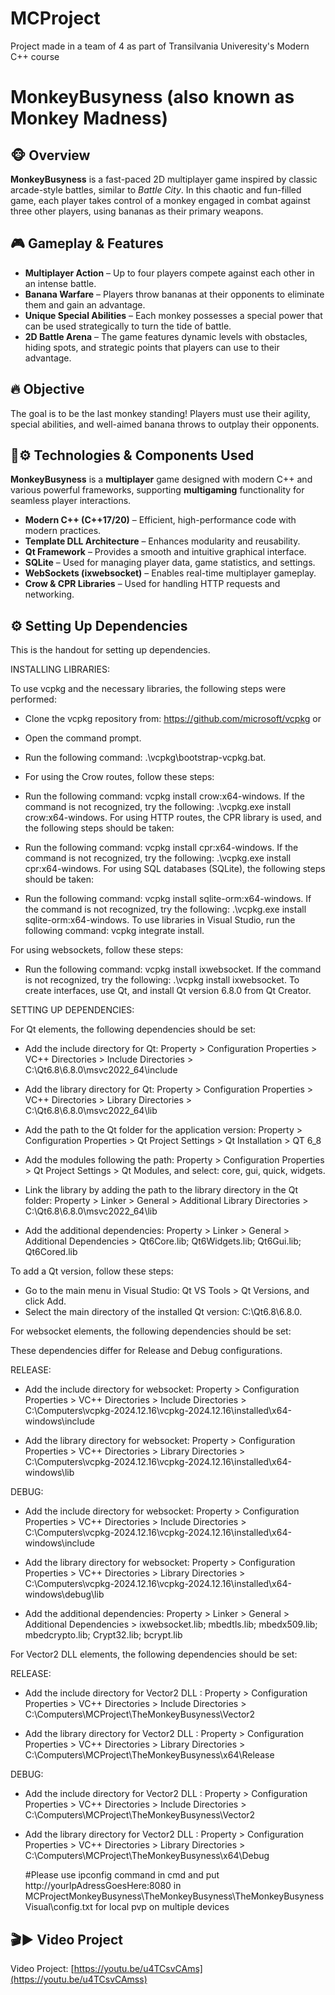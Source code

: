 # MCProject

Project made in a team of 4 as part of Transilvania Univeresity's Modern C++ course

# MonkeyBusyness (also known as Monkey Madness)  

## 🐵 Overview  
**MonkeyBusyness** is a fast-paced 2D multiplayer game inspired by classic arcade-style battles, similar to *Battle City*. In this chaotic and fun-filled game, each player takes control of a monkey engaged in combat against three other players, using bananas as their primary weapons.  

## 🎮 Gameplay & Features  
- **Multiplayer Action** – Up to four players compete against each other in an intense battle.  
- **Banana Warfare** – Players throw bananas at their opponents to eliminate them and gain an advantage.  
- **Unique Special Abilities** – Each monkey possesses a special power that can be used strategically to turn the tide of battle.  
- **2D Battle Arena** – The game features dynamic levels with obstacles, hiding spots, and strategic points that players can use to their advantage.  

## 🔥 Objective  
The goal is to be the last monkey standing! Players must use their agility, special abilities, and well-aimed banana throws to outplay their opponents.  

## 🔧⚙️ Technologies & Components Used  
**MonkeyBusyness** is a **multiplayer** game designed with modern C++ and various powerful frameworks, supporting **multigaming** functionality for seamless player interactions.  

- **Modern C++ (C++17/20)** – Efficient, high-performance code with modern practices.  
- **Template DLL Architecture** – Enhances modularity and reusability.  
- **Qt Framework** – Provides a smooth and intuitive graphical interface.  
- **SQLite** – Used for managing player data, game statistics, and settings.  
- **WebSockets (ixwebsocket)** – Enables real-time multiplayer gameplay.  
- **Crow & CPR Libraries** – Used for handling HTTP requests and networking. 

## ⚙️ Setting Up Dependencies

This is the handout for setting up dependencies.

INSTALLING LIBRARIES:

To use vcpkg and the necessary libraries, the following steps were performed:

- Clone the vcpkg repository from: https://github.com/microsoft/vcpkg or
- Open the command prompt.
- Run the following command: .\vcpkg\bootstrap-vcpkg.bat.
- For using the Crow routes, follow these steps:

- Run the following command: vcpkg install crow:x64-windows.
  If the command is not recognized, try the following: .\vcpkg.exe install crow:x64-windows.
  For using HTTP routes, the CPR library is used, and the following steps should be taken:

- Run the following command: vcpkg install cpr:x64-windows.
  If the command is not recognized, try the following: .\vcpkg.exe install cpr:x64-windows.
  For using SQL databases (SQLite), the following steps should be taken:

- Run the following command: vcpkg install sqlite-orm:x64-windows.
  If the command is not recognized, try the following: .\vcpkg.exe install sqlite-orm:x64-windows.
  To use libraries in Visual Studio, run the following command: vcpkg integrate install.

For using websockets, follow these steps:

- Run the following command: vcpkg install ixwebsocket.
  If the command is not recognized, try the following: .\vcpkg install ixwebsocket.
  To create interfaces, use Qt, and install Qt version 6.8.0 from Qt Creator.

SETTING UP DEPENDENCIES:

For Qt elements, the following dependencies should be set:

- Add the include directory for Qt:
  Property > Configuration Properties > VC++ Directories > Include Directories > C:\Qt6.8\6.8.0\msvc2022_64\include

- Add the library directory for Qt:
  Property > Configuration Properties > VC++ Directories > Library Directories > C:\Qt6.8\6.8.0\msvc2022_64\lib

- Add the path to the Qt folder for the application version:
  Property > Configuration Properties > Qt Project Settings > Qt Installation > QT 6_8

- Add the modules following the path:
  Property > Configuration Properties > Qt Project Settings > Qt Modules, and select: core, gui, quick, widgets.

- Link the library by adding the path to the library directory in the Qt folder:
  Property > Linker > General > Additional Library Directories > C:\Qt6.8\6.8.0\msvc2022_64\lib

- Add the additional dependencies:
  Property > Linker > General > Additional Dependencies > Qt6Core.lib; Qt6Widgets.lib; Qt6Gui.lib; Qt6Cored.lib

To add a Qt version, follow these steps:

- Go to the main menu in Visual Studio: Qt VS Tools > Qt Versions, and click Add.
- Select the main directory of the installed Qt version: C:\Qt6.8\6.8.0.

For websocket elements, the following dependencies should be set:

These dependencies differ for Release and Debug configurations.

RELEASE:

- Add the include directory for websocket: Property > Configuration Properties > VC++ Directories > Include Directories > C:\Computers\vcpkg-2024.12.16\vcpkg-2024.12.16\installed\x64-windows\include

- Add the library directory for websocket: Property > Configuration Properties > VC++ Directories > Library Directories > C:\Computers\vcpkg-2024.12.16\vcpkg-2024.12.16\installed\x64-windows\lib

DEBUG:

- Add the include directory for websocket: Property > Configuration Properties > VC++ Directories > Include Directories > C:\Computers\vcpkg-2024.12.16\vcpkg-2024.12.16\installed\x64-windows\include

- Add the library directory for websocket: Property > Configuration Properties > VC++ Directories > Library Directories > C:\Computers\vcpkg-2024.12.16\vcpkg-2024.12.16\installed\x64-windows\debug\lib

- Add the additional dependencies:
  Property > Linker > General > Additional Dependencies > ixwebsocket.lib; mbedtls.lib; mbedx509.lib; mbedcrypto.lib; Crypt32.lib; bcrypt.lib

For Vector2 DLL elements, the following dependencies should be set:

RELEASE:

- Add the include directory for Vector2 DLL :
  Property > Configuration Properties > VC++ Directories > Include Directories > C:\Computers\MCProject\TheMonkeyBusyness\Vector2

- Add the library directory for Vector2 DLL :
  Property > Configuration Properties > VC++ Directories > Library Directories > C:\Computers\MCProject\TheMonkeyBusyness\x64\Release

DEBUG:

- Add the include directory for Vector2 DLL :
  Property > Configuration Properties > VC++ Directories > Include Directories > C:\Computers\MCProject\TheMonkeyBusyness\Vector2

- Add the library directory for Vector2 DLL :
  Property > Configuration Properties > VC++ Directories > Library Directories > C:\Computers\MCProject\TheMonkeyBusyness\x64\Debug


  #Please use ipconfig command in cmd and put http://yourIpAdressGoesHere:8080 in  MCProjectMonkeyBusyness\TheMonkeyBusyness\TheMonkeyBusynessVisual\config.txt for local pvp on multiple devices

## 🎬▶️  Video Project
  Video Project: [https://youtu.be/u4TCsvCAms](https://youtu.be/u4TCsvCAmss)
